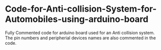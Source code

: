 # Code-for-Anti-collision-System-for-Automobiles-using-arduino-board
Fully Commented code for arduino board used for an Anti collision system. The pin numbers and peripherial devices names are also commented in the code. 
